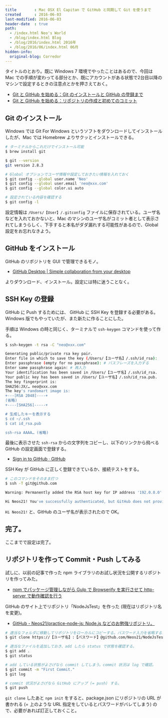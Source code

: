 ```yaml
---
title        : Mac OSX El Capitan で GitHub と同期して Git を使うまで
created      : 2016-06-03
last-modified: 2016-06-03
header-date  : true
path:
  - /index.html Neo's World
  - /blog/index.html Blog
  - /blog/2016/index.html 2016年
  - /blog/2016/06/index.html 06月
hidden-info:
  original-blog: Corredor
---
```


タイトルのとおり。既に Windows 7 環境でやったことはあるので、今回は Mac での手順が変わってる部分とか、既にアカウントがある状態で2台目以降のマシンで設定するときの注意点とかを押さえておく。

- [Git と GitHub を始める：Git のインストールと GitHub の登録まで](/blog/2016/01/29-01.html)
- [Git と GitHub を始める：リポジトリの作成と初めてのコミット](/blog/2016/02/03-01.html)

## Git のインストール

Windows では Git For Windows というソフトをダウンロードしてインストールしたが、Mac では Homebrew よりサクッとインストールできる。

```bash
# ターミナルからこれだけでインストール可能
$ brew install git

$ git --version
git version 2.8.3

# Global オプションでユーザ情報や設定しておきたい情報を入れておく
$ git config --global user.name 'Neo'
$ git config --global user.email 'neo@xxx.com'
$ git config --global color.ui auto

# 設定されている内容を確認する
$ git config -l
```

設定情報は `/Users/【User】/.gitconfig` ファイルに保存されている。ユーザ名などを入れておかないと、Mac のマシンのユーザ名がコミット者として表示されてしまうらしく、下手すると本名がダダ漏れする可能性があるので、Global 設定をお忘れなきよう。

## GitHub をインストール

GitHub のリポジトリを GUI で管理できるモノ。

- [GitHub Desktop | Simple collaboration from your desktop](https://desktop.github.com/)

よりダウンロード、インストール。設定には特に迷うことなく。

## SSH Key の登録

GitHub に Push するためには、 GitHub に SSH Key を登録する必要がある。Windows 版でもやっていたが、また新たに作ることにした。

手順は Windows の時と同じく、ターミナルで `ssh-keygen` コマンドを使って作る。

```bash
$ ssh-keygen -t rsa -C "neo@xxx.com"

Generating public/private rsa key pair.
Enter file in which to save the key (/Users/【ユーザ名】/.ssh/id_rsa):
Enter passphrase (empty for no passphrase): # パスフレーズを入力する
Enter same passphrase again: # 再入力
Your identification has been saved in /Users/【ユーザ名】/.ssh/id_rsa.
Your public key has been saved in /Users/【ユーザ名】/.ssh/id_rsa.pub.
The key fingerprint is:
SHA256:JX/… neo@xxx.com
The key's randomart image is:
+---[RSA 2048]----+
(省略)
+----[SHA256]-----+

# 生成したキーを表示する
$ cd ~/.ssh
$ cat id_rsa.pub

ssh-rsa AAAA… (省略)
```

最後に表示させた `ssh-rsa` からの文字列をコピーし、以下のリンクから飛べる GitHub の設定画面で登録する。

- [Sign in to GitHub · GitHub](https://github.com/settings/keys)

SSH Key が GitHub に正しく登録できているか、接続テストをする。

```bash
# このコマンドをそのまま打つ
$ ssh -T git@github.com

Warning: Permanently added the RSA host key for IP address '192.0.0.0' to the list of known hosts.

Hi Neos21! You've successfully authenticated, but GitHub does not provide shell access.
```

`Hi Neos21!` と、GitHub のユーザ名が表示されたので OK。

## 完了。

ここまでで設定は完了。

## リポジトリを作って Commit・Push してみる

試しに、以前の記事で作った npm ライブラリのお試し状況を公開するリポジトリを作ってみた。

- [npm でパッケージ管理しながら Gulp で Browserify を実行させて http-server で動作確認を行う](/blog/2016/05/28-02.html)

GitHub のサイト上でリポジトリ「NodeJsTest」を作った (現在はリポジトリ名を変更)。

- [GitHub - Neos21/practice-node-js: Node.js などのお勉強リポジトリ。](https://github.com/Neos21/practice-node-js)

```bash
# 適当なフォルダに移動してリポジトリをローカルにコピーする。パスワード入力を省略するためアドレスを書き換えておく
$ git clone https://【ユーザ名】:【パスワード】@github.com/Neos21/NodeJsTest.git

# 適当なファイルを追加しておき、add したら status で状態を確認する。
$ git add .
$ git status

# add している状態がよさげなら commit してしまう。commit 状況は log で確認。
$ git commit -m "First Commit."
$ git log

# commit 状況がよさげなら GitHub にアップ (= push) する。
$ git push
```

`git clone` したあと `npm init` をすると、package.json にリポジトリの URL が書かれる (= 上のような URL 指定をしているとパスワードがバレてしまう) ので、必要があれば訂正しておくこと。
